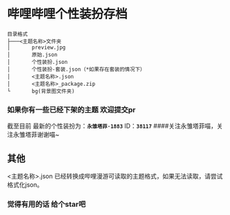 # 哔哩哔哩个性装扮存档

```tree
目录格式
├───<主题名称>文件夹
│       preview.jpg
│       原始.json
│       个性装扮.json
│       个性装扮-套装.json（*如果存在套装的情况下）
│       <主题名称>.json
│       <主题名称>_package.zip
└       bg(背景图文件夹)
```

### 如果你有一些已经下架的主题 欢迎提交pr

截至目前 最新的个性装扮为：**`永雏塔菲·1883`**   ID：**`38117`**
####关注永雏塔菲喵，关注永雏塔菲谢谢喵~

## 其他

<主题名称>.json 已经转换成哔哩漫游可读取的主题格式，如果无法读取，请尝试格式化json。

### 觉得有用的话 给个star吧
